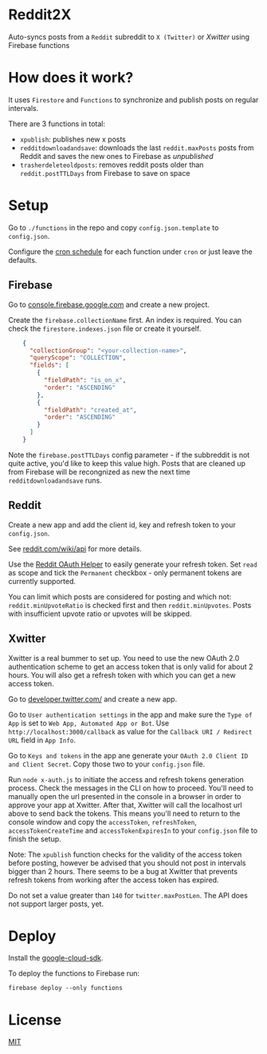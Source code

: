 Reddit2X
==========================

Auto-syncs posts from a `Reddit` subreddit to `X (Twitter)` or _Xwitter_ using Firebase functions

# How does it work?

It uses `Firestore` and `Functions` to synchronize and publish posts on regular intervals.

There are 3 functions in total:

  - `xpublish`: publishes new x posts
  - `redditdownloadandsave`: downloads the last `reddit.maxPosts` posts from Reddit and saves the new ones to Firebase as *unpublished*
  - `trasherdeleteoldposts`: removes reddit posts older than `reddit.postTTLDays` from Firebase to save on space

# Setup

Go to `./functions` in the repo and copy `config.json.template` to `config.json`.

Configure the [cron schedule](https://crontab.guru) for each function under `cron` or just leave the defaults.

## Firebase

Go to [console.firebase.google.com](https://console.firebase.google.com) and create a new project.

Create the `firebase.collectionName` first. An index is required. You can check the `firestore.indexes.json` file or create it yourself.

```json
    {
      "collectionGroup": "<your-collection-name>",
      "queryScope": "COLLECTION",
      "fields": [
        {
          "fieldPath": "is_on_x",
          "order": "ASCENDING"
        },
        {
          "fieldPath": "created_at",
          "order": "ASCENDING"
        }
      ]
    }
```

Note the `firebase.postTTLDays` config parameter - if the subbreddit is not quite active, you'd like to keep this value high.
Posts that are cleaned up from Firebase will be recongnized as new the next time `redditdownloadandsave` runs.

## Reddit

Create a new app and add the client id, key and refresh token to your `config.json`.

See [reddit.com/wiki/api](https://www.reddit.com/wiki/api/) for more details.

Use the [Reddit OAuth Helper](https://not-an-aardvark.github.io/reddit-oauth-helper/) to easily generate your refresh token. Set `read` as scope and tick the `Permanent` checkbox - only permanent tokens are currently supported.

You can limit which posts are considered for posting and which not: `reddit.minUpvoteRatio` is checked first and then `reddit.minUpvotes`. Posts with insufficient upvote ratio or upvotes will be skipped.

## Xwitter

Xwitter is a real bummer to set up. You need to use the new OAuth 2.0 authentication scheme to get an access token that is only valid for about 2 hours. You will also get a refresh token with which you can get a new access token. 

Go to [developer.twitter.com/](https://developer.twitter.com/) and create a new app. 

Go to `User authentication settings` in the app and make sure the `Type of App` is set to `Web App, Automated App or Bot`. Use `http://localhost:3000/callback` as value for the `Callback URI / Redirect URL` field in `App Info`.

Go to `Keys and tokens` in the app ane generate your `OAuth 2.0 Client ID and Client Secret`. Copy those two to your `config.json` file.

Run `node x-auth.js` to initiate the access and refresh tokens generation process. Check the messages in the CLI on how to proceed. You'll need to manually open the url presented in the console in a browser in order to approve your app at Xwitter. After that, Xwitter will call the localhost url above to send back the tokens. This means you'll need to return to the console window and copy the `accessToken`, `refreshToken`, `accessTokenCreateTime` and `accessTokenExpiresIn` to your `config.json` file to finish the setup.

Note: The `xpublish` function checks for the validity of the access token before posting, however be advised that you should not post in intervals bigger than 2 hours. There seems to be a bug at Xwitter that prevents refresh tokens from working after the access token has expired.

Do not set a value greater than `140` for `twitter.maxPostLen`. The API does not support larger posts, yet.

# Deploy

Install the [google-cloud-sdk](https://cloud.google.com/sdk).

To deploy the functions to Firebase run:

    firebase deploy --only functions

# License

[MIT](LICENSE)